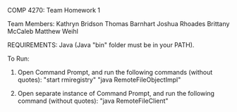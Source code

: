 COMP 4270: Team Homework 1

Team Members:
Kathryn Bridson
Thomas Barnhart
Joshua Rhoades
Brittany McCaleb
Matthew Weihl

REQUIREMENTS: Java (Java "bin" folder must be in your PATH).

To Run:
1) Open Command Prompt, and run the following commands (without quotes):
	"start rmiregistry"
	"java RemoteFileObjectImpl"

2) Open separate instance of Command Prompt, and run the following command (without quotes):
	"java RemoteFileClient"